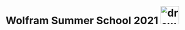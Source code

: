# Wolfram Summer School 2021 <span><img src="https://github.com/amandewatnitrr/amandewatnitrr/blob/main/imgs/wolfram-language.svg" alt="drawing" width="50"/></span>
